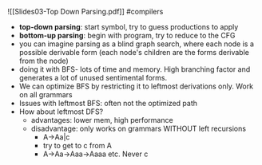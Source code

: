 ![[Slides03-Top Down Parsing.pdf]]
#compilers 
- **top-down parsing**: start symbol, try to guess productions to apply
- **bottom-up parsing**: begin with program, try to reduce to the CFG
- you can imagine parsing as a blind graph search, where each node is a possible derivable form (each node's children are the forms derivable from the node)
- doing it with BFS- lots of time and memory. High branching factor and generates a lot of unused sentimental forms.
- We can optimize BFS by restricting it to leftmost derivations only. Work on all grammars
- Issues with leftmost BFS: often not the optimized path
- How about leftmost DFS?
	- advantages: lower mem, high performance
	- disadvantage: only works on grammars WITHOUT left recursions
		- A->Aa|c
		- try to get to c from A
		- A->Aa->Aaa->Aaaa etc. Never c